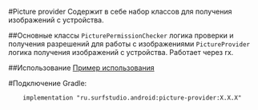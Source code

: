#Picture provider
Содержит в себе набор классов для получения изображений с устройства.

##Основные классы
`PicturePermissionChecker` логика проверки и получения разрешений для работы с изображениями
`PictureProvider` логика получения изображений с устройства. Работает через rx.

##Использование
[Пример использования](../picture-provider-sample)

#Подключение
Gradle:
```
    implementation "ru.surfstudio.android:picture-provider:X.X.X"
```